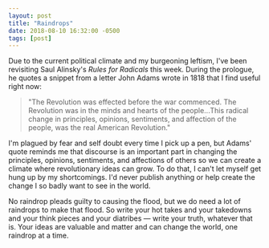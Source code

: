 ```yaml
---
layout: post
title: "Raindrops"
date: 2018-08-10 16:32:00 -0500
tags: [post]
---
```


Due to the current political climate and my burgeoning leftism, I've been revisiting Saul Alinsky's *Rules for Radicals* this week. During the prologue, he quotes a snippet from a letter John Adams wrote in 1818 that I find useful right now:

> "The Revolution was effected before the war commenced. The Revolution was in the minds and hearts of the people...This radical change in principles, opinions, sentiments, and affection of the people, was the real American Revolution."

I'm plagued by fear and self doubt every time I pick up a pen, but Adams' quote reminds me that discourse is an important part in changing the principles, opinions, sentiments, and affections of others so we can create a climate where revolutionary ideas can grow. To do that, I can't let myself get hung up by my shortcomings. I'd never publish anything or help create the change I so badly want to see in the world. 

No raindrop pleads guilty to causing the flood, but we do need a lot of raindrops to make that flood. So write your hot takes and your takedowns and your think pieces and your diatribes — write your truth, whatever that is. Your ideas are valuable and matter and can change the world, one raindrop at a time.


